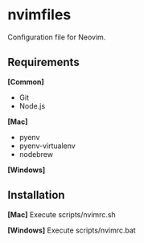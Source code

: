# nvimfiles
Configuration file for Neovim.

## Requirements

**[Common]**
* Git
* Node.js

**[Mac]**
* pyenv
* pyenv-virtualenv
* nodebrew

**[Windows]**


## Installation

**[Mac]**
Execute scripts/nvimrc.sh

**[Windows]**
Execute scripts/nvimrc.bat
